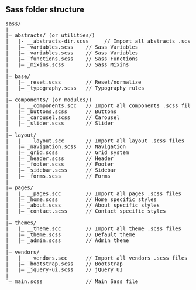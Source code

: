 ## Sass folder structure
<pre>
sass/
|
|– abstracts/ (or utilities/)
|   |- __abstracts-dir.scss     // Import all abstracts .scss files
|   |– _variables.scss    // Sass Variables
|   |– _variables.scss    // Sass Variables
|   |– _functions.scss    // Sass Functions
|   |– _mixins.scss       // Sass Mixins
|
|– base/
|   |– _reset.scss        // Reset/normalize
|   |– _typography.scss   // Typography rules
|
|– components/ (or modules/)
|   |_ __components.scc   // Import all components .scss files
|   |– _buttons.scss      // Buttons
|   |– _carousel.scss     // Carousel
|   |– _slider.scss       // Slider
|
|– layout/
|   |_ __layout.scc       // Import all layout .scss files
|   |– _navigation.scss   // Navigation
|   |– _grid.scss         // Grid system
|   |– _header.scss       // Header
|   |– _footer.scss       // Footer
|   |– _sidebar.scss      // Sidebar
|   |– _forms.scss        // Forms
|
|– pages/
|   |_ __pages.scc        // Import all pages .scss files
|   |– _home.scss         // Home specific styles
|   |– _about.scss        // About specific styles
|   |– _contact.scss      // Contact specific styles
|
|– themes/
|   |_ __theme.scc        // Import all theme .scss files
|   |– _theme.scss        // Default theme
|   |– _admin.scss        // Admin theme
|
|– vendors/
|   |_ __vendors.scc      // Import all vendors .scss files
|   |– _bootstrap.scss    // Bootstrap
|   |– _jquery-ui.scss    // jQuery UI
|
`– main.scss              // Main Sass file
</pre>
